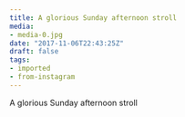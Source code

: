 ```yaml
---
title: A glorious Sunday afternoon stroll
media:
- media-0.jpg
date: "2017-11-06T22:43:25Z"
draft: false
tags:
- imported
- from-instagram
---
```

A glorious Sunday afternoon stroll
